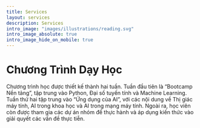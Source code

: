 ```yaml
---
title: Services
layout: services
description: Services
intro_image: "images/illustrations/reading.svg"
intro_image_absolute: true
intro_image_hide_on_mobile: true
---
```


# Chương Trình Dạy Học

Chương trình học được thiết kế thành hai tuần. Tuần đầu tiên là “Bootcamp Nền tảng”, tập trung vào Python, Đại số tuyến tính và Machine Learning. Tuần thứ hai tập trung vào “Ứng dụng của AI”, với các nội dung về Thị giác máy tính, AI trong khoa học và AI trong mạng máy tính. Ngoài ra, học viên còn được tham gia các dự án nhóm để thực hành và áp dụng kiến thức vào giải quyết các vấn đề thực tiễn.
